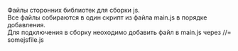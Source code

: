 Файлы сторонних библиотек для сборки js.<br>
Все файлы собираются в один скрипт из файла main.js в порядке добавления.<br>
Для подключения в сборку неоходимо добавить файл в main.js через //= somejsfile.js
